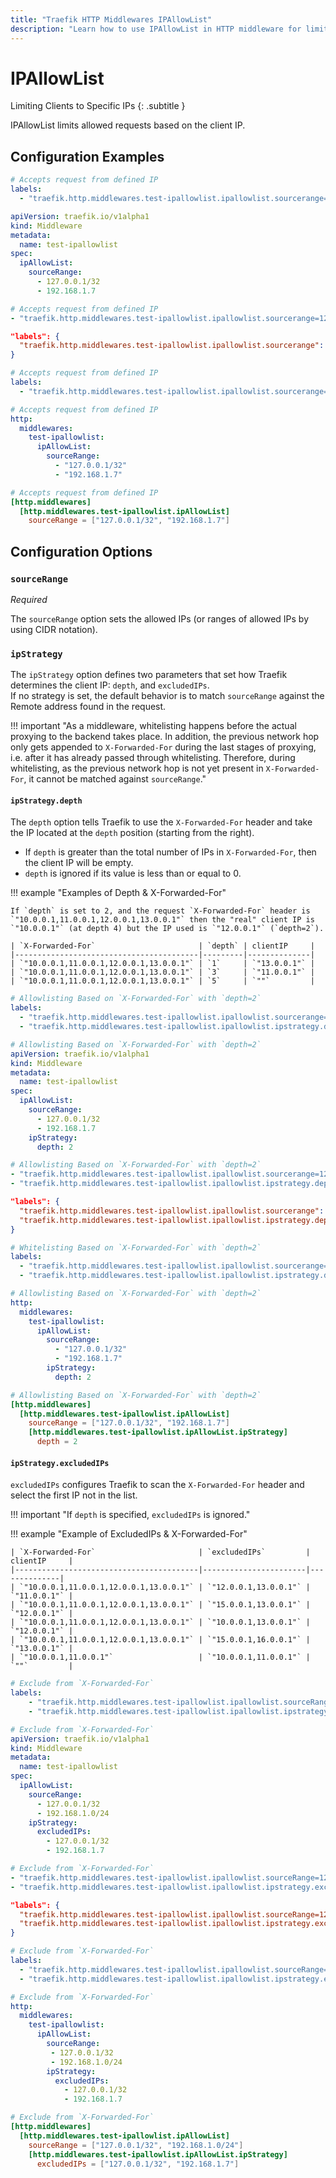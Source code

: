```yaml
---
title: "Traefik HTTP Middlewares IPAllowList"
description: "Learn how to use IPAllowList in HTTP middleware for limiting clients to specific IPs in Traefik Proxy. Read the technical documentation."
---
```


# IPAllowList

Limiting Clients to Specific IPs
{: .subtitle }

IPAllowList limits allowed requests based on the client IP.

## Configuration Examples

```yaml tab="Docker"
# Accepts request from defined IP
labels:
  - "traefik.http.middlewares.test-ipallowlist.ipallowlist.sourcerange=127.0.0.1/32, 192.168.1.7"
```

```yaml tab="Kubernetes"
apiVersion: traefik.io/v1alpha1
kind: Middleware
metadata:
  name: test-ipallowlist
spec:
  ipAllowList:
    sourceRange:
      - 127.0.0.1/32
      - 192.168.1.7
```

```yaml tab="Consul Catalog"
# Accepts request from defined IP
- "traefik.http.middlewares.test-ipallowlist.ipallowlist.sourcerange=127.0.0.1/32, 192.168.1.7"
```

```json tab="Marathon"
"labels": {
  "traefik.http.middlewares.test-ipallowlist.ipallowlist.sourcerange": "127.0.0.1/32,192.168.1.7"
}
```

```yaml tab="Rancher"
# Accepts request from defined IP
labels:
  - "traefik.http.middlewares.test-ipallowlist.ipallowlist.sourcerange=127.0.0.1/32, 192.168.1.7"
```

```yaml tab="File (YAML)"
# Accepts request from defined IP
http:
  middlewares:
    test-ipallowlist:
      ipAllowList:
        sourceRange:
          - "127.0.0.1/32"
          - "192.168.1.7"
```

```toml tab="File (TOML)"
# Accepts request from defined IP
[http.middlewares]
  [http.middlewares.test-ipallowlist.ipAllowList]
    sourceRange = ["127.0.0.1/32", "192.168.1.7"]
```

## Configuration Options

### `sourceRange`

_Required_

The `sourceRange` option sets the allowed IPs (or ranges of allowed IPs by using CIDR notation).

### `ipStrategy`

The `ipStrategy` option defines two parameters that set how Traefik determines the client IP: `depth`, and `excludedIPs`.  
If no strategy is set, the default behavior is to match `sourceRange` against the Remote address found in the request.

!!! important "As a middleware, whitelisting happens before the actual proxying to the backend takes place. In addition, the previous network hop only gets appended to `X-Forwarded-For` during the last stages of proxying, i.e. after it has already passed through whitelisting. Therefore, during whitelisting, as the previous network hop is not yet present in `X-Forwarded-For`, it cannot be matched against `sourceRange`."

#### `ipStrategy.depth`

The `depth` option tells Traefik to use the `X-Forwarded-For` header and take the IP located at the `depth` position (starting from the right).

- If `depth` is greater than the total number of IPs in `X-Forwarded-For`, then the client IP will be empty.
- `depth` is ignored if its value is less than or equal to 0.

!!! example "Examples of Depth & X-Forwarded-For"

    If `depth` is set to 2, and the request `X-Forwarded-For` header is `"10.0.0.1,11.0.0.1,12.0.0.1,13.0.0.1"` then the "real" client IP is `"10.0.0.1"` (at depth 4) but the IP used is `"12.0.0.1"` (`depth=2`).

    | `X-Forwarded-For`                       | `depth` | clientIP     |
    |-----------------------------------------|---------|--------------|
    | `"10.0.0.1,11.0.0.1,12.0.0.1,13.0.0.1"` | `1`     | `"13.0.0.1"` |
    | `"10.0.0.1,11.0.0.1,12.0.0.1,13.0.0.1"` | `3`     | `"11.0.0.1"` |
    | `"10.0.0.1,11.0.0.1,12.0.0.1,13.0.0.1"` | `5`     | `""`         |

```yaml tab="Docker"
# Allowlisting Based on `X-Forwarded-For` with `depth=2`
labels:
  - "traefik.http.middlewares.test-ipallowlist.ipallowlist.sourcerange=127.0.0.1/32, 192.168.1.7"
  - "traefik.http.middlewares.test-ipallowlist.ipallowlist.ipstrategy.depth=2"
```

```yaml tab="Kubernetes"
# Allowlisting Based on `X-Forwarded-For` with `depth=2`
apiVersion: traefik.io/v1alpha1
kind: Middleware
metadata:
  name: test-ipallowlist
spec:
  ipAllowList:
    sourceRange:
      - 127.0.0.1/32
      - 192.168.1.7
    ipStrategy:
      depth: 2
```

```yaml tab="Consul Catalog"
# Allowlisting Based on `X-Forwarded-For` with `depth=2`
- "traefik.http.middlewares.test-ipallowlist.ipallowlist.sourcerange=127.0.0.1/32, 192.168.1.7"
- "traefik.http.middlewares.test-ipallowlist.ipallowlist.ipstrategy.depth=2"
```

```json tab="Marathon"
"labels": {
  "traefik.http.middlewares.test-ipallowlist.ipallowlist.sourcerange": "127.0.0.1/32, 192.168.1.7",
  "traefik.http.middlewares.test-ipallowlist.ipallowlist.ipstrategy.depth": "2"
}
```

```yaml tab="Rancher"
# Whitelisting Based on `X-Forwarded-For` with `depth=2`
labels:
  - "traefik.http.middlewares.test-ipallowlist.ipallowlist.sourcerange=127.0.0.1/32, 192.168.1.7"
  - "traefik.http.middlewares.test-ipallowlist.ipallowlist.ipstrategy.depth=2"
```

```yaml tab="File (YAML)"
# Allowlisting Based on `X-Forwarded-For` with `depth=2`
http:
  middlewares:
    test-ipallowlist:
      ipAllowList:
        sourceRange:
          - "127.0.0.1/32"
          - "192.168.1.7"
        ipStrategy:
          depth: 2
```

```toml tab="File (TOML)"
# Allowlisting Based on `X-Forwarded-For` with `depth=2`
[http.middlewares]
  [http.middlewares.test-ipallowlist.ipAllowList]
    sourceRange = ["127.0.0.1/32", "192.168.1.7"]
    [http.middlewares.test-ipallowlist.ipAllowList.ipStrategy]
      depth = 2
```

#### `ipStrategy.excludedIPs`

`excludedIPs` configures Traefik to scan the `X-Forwarded-For` header and select the first IP not in the list.

!!! important "If `depth` is specified, `excludedIPs` is ignored."

!!! example "Example of ExcludedIPs & X-Forwarded-For"

    | `X-Forwarded-For`                       | `excludedIPs`         | clientIP     |
    |-----------------------------------------|-----------------------|--------------|
    | `"10.0.0.1,11.0.0.1,12.0.0.1,13.0.0.1"` | `"12.0.0.1,13.0.0.1"` | `"11.0.0.1"` |
    | `"10.0.0.1,11.0.0.1,12.0.0.1,13.0.0.1"` | `"15.0.0.1,13.0.0.1"` | `"12.0.0.1"` |
    | `"10.0.0.1,11.0.0.1,12.0.0.1,13.0.0.1"` | `"10.0.0.1,13.0.0.1"` | `"12.0.0.1"` |
    | `"10.0.0.1,11.0.0.1,12.0.0.1,13.0.0.1"` | `"15.0.0.1,16.0.0.1"` | `"13.0.0.1"` |
    | `"10.0.0.1,11.0.0.1"`                   | `"10.0.0.1,11.0.0.1"` | `""`         |

```yaml tab="Docker"
# Exclude from `X-Forwarded-For`
labels:
    - "traefik.http.middlewares.test-ipallowlist.ipallowlist.sourceRange=127.0.0.1/32, 192.168.1.0/24"
    - "traefik.http.middlewares.test-ipallowlist.ipallowlist.ipstrategy.excludedips=127.0.0.1/32, 192.168.1.7"
```

```yaml tab="Kubernetes"
# Exclude from `X-Forwarded-For`
apiVersion: traefik.io/v1alpha1
kind: Middleware
metadata:
  name: test-ipallowlist
spec:
  ipAllowList:
    sourceRange:
      - 127.0.0.1/32
      - 192.168.1.0/24
    ipStrategy:
      excludedIPs:
        - 127.0.0.1/32
        - 192.168.1.7
```

```yaml tab="Consul Catalog"
# Exclude from `X-Forwarded-For`
- "traefik.http.middlewares.test-ipallowlist.ipallowlist.sourceRange=127.0.0.1/32, 192.168.1.0/24"
- "traefik.http.middlewares.test-ipallowlist.ipallowlist.ipstrategy.excludedips=127.0.0.1/32, 192.168.1.7"
```

```json tab="Marathon"
"labels": {
  "traefik.http.middlewares.test-ipallowlist.ipallowlist.sourceRange=127.0.0.1/32, 192.168.1.0/24"
  "traefik.http.middlewares.test-ipallowlist.ipallowlist.ipstrategy.excludedips": "127.0.0.1/32, 192.168.1.7"
}
```

```yaml tab="Rancher"
# Exclude from `X-Forwarded-For`
labels:
  - "traefik.http.middlewares.test-ipallowlist.ipallowlist.sourceRange=127.0.0.1/32, 192.168.1.0/24"
  - "traefik.http.middlewares.test-ipallowlist.ipallowlist.ipstrategy.excludedips=127.0.0.1/32, 192.168.1.7"
```

```yaml tab="File (YAML)"
# Exclude from `X-Forwarded-For`
http:
  middlewares:
    test-ipallowlist:
      ipAllowList:
        sourceRange:
         - 127.0.0.1/32
         - 192.168.1.0/24
        ipStrategy:
          excludedIPs:
            - 127.0.0.1/32
            - 192.168.1.7
```

```toml tab="File (TOML)"
# Exclude from `X-Forwarded-For`
[http.middlewares]
  [http.middlewares.test-ipallowlist.ipAllowList]
    sourceRange = ["127.0.0.1/32", "192.168.1.0/24"]
    [http.middlewares.test-ipallowlist.ipAllowList.ipStrategy]
      excludedIPs = ["127.0.0.1/32", "192.168.1.7"]
```

